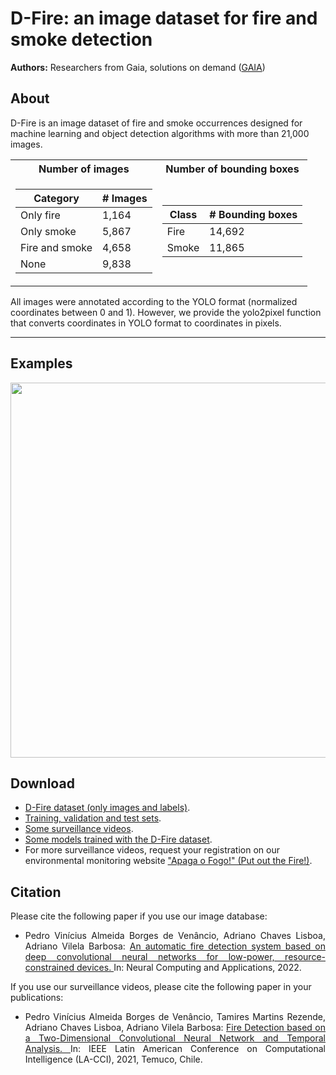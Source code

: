 #  D-Fire: an image dataset for fire and smoke detection

**Authors:** Researchers from Gaia, solutions on demand ([GAIA](https://www.gaiasd.com/))

## About

D-Fire is an image dataset of fire and smoke occurrences designed for machine learning and object detection algorithms with more than 21,000 images.

<div align="center">
<table>
  <tr>
    <th>Number of images</th>
    <th>Number of bounding boxes</th>
  </tr>
 
  <tr><td>

  | Category | # Images |
  | ------------- | ------------- |
  | Only fire  | 1,164  |
  | Only smoke  | 5,867  |
  | Fire and smoke  | 4,658  |
  | None  | 9,838  |

  </td><td>

  | Class | # Bounding boxes |
  | ------------- | ------------- |
  | Fire  | 14,692 |
  | Smoke  | 11,865 |

  </td></tr> 
</table>
</div>

All images were annotated according to the YOLO format (normalized coordinates between 0 and 1). 
However, we provide the yolo2pixel function that converts coordinates in YOLO format to coordinates in pixels.

***

## Examples

<div align="center">
    <img src="https://lh3.googleusercontent.com/pw/AL9nZEUAI1XO1nuK0XmTSxd01nma6VZkZJ5Jrnj_qIvhqe1uxziYXmTnO5GLAFEdyric37YHGLersFbnZOZ1UQ5nOX057Kgze4d8d-fdX34O9972BnUI4n4zLt8_Lw0nm03cp8qqLX-72VRUHzMf01j-8XvtYg=s721-no" width="600"</img> 
</div>

## Download

* [D-Fire dataset (only images and labels)](https://drive.google.com/drive/folders/1DWgsQLVgkkLM8m-VcugHNpD5WYDbjYp5?usp=sharing).
* [Training, validation and test sets](https://drive.google.com/drive/folders/1Np_FC3MuuFJgV-z0FmZwS9YzsTKdyRGJ?usp=sharing).
* [Some surveillance videos](https://drive.google.com/drive/folders/1P5TNDP7ZrWpIZ4v_Aav5hf3S9UII2ZKA?usp=sharing). 
* [Some models trained with the D-Fire dataset](https://github.com/pedbrgs/Fire-Detection).
* For more surveillance videos, request your registration on our environmental monitoring website ["Apaga o Fogo!" (Put out the Fire!)](https://apagaofogo.eco.br/).

## Citation

Please cite the following paper if you use our image database:

- <p align="justify">Pedro Vinícius Almeida Borges de Venâncio, Adriano Chaves Lisboa, Adriano Vilela Barbosa: <a href="https://link.springer.com/article/10.1007/s00521-022-07467-z"> An automatic fire detection system based on deep convolutional neural networks for low-power, resource-constrained devices. </a> In: Neural Computing and Applications, 2022.</p>

If you use our surveillance videos, please cite the following paper in your publications:
- <p align="justify">Pedro Vinícius Almeida Borges de Venâncio, Tamires Martins Rezende, Adriano Chaves Lisboa, Adriano Vilela Barbosa: <a href="https://ieeexplore.ieee.org/document/9769824"> Fire Detection based on a Two-Dimensional Convolutional Neural Network and Temporal Analysis. </a> In: IEEE Latin American Conference on Computational Intelligence (LA-CCI), 2021, Temuco, Chile.</p>
